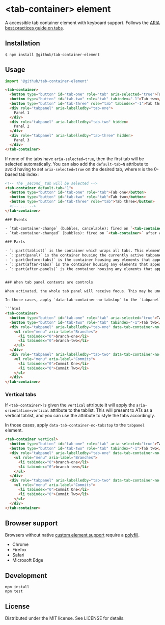 # &lt;tab-container&gt; element

A accessible tab container element with keyboard support. Follows the [ARIA best practices guide on tabs](https://www.w3.org/WAI/ARIA/apg/patterns/tabpanel/).

## Installation

```
$ npm install @github/tab-container-element
```

## Usage

```js
import '@github/tab-container-element'
```

```html
<tab-container>
  <button type="button" id="tab-one" role="tab" aria-selected="true">Tab one</button>
  <button type="button" id="tab-two" role="tab" tabindex="-1">Tab two</button>
  <button type="button" id="tab-three" role="tab" tabindex="-1">Tab three</button>
  <div role="tabpanel" aria-labelledby="tab-one">
    Panel 1
  </div>
  <div role="tabpanel" aria-labelledby="tab-two" hidden>
    Panel 2
  </div>
  <div role="tabpanel" aria-labelledby="tab-three" hidden>
    Panel 3
  </div>
</tab-container>
```

If none of the tabs have `aria-selected=true`, then the first tab will be selected automatically. You can also add the `default-tab=N` attribute to avoid having to set `aria-selected=true` on the desired tab, where `N` is the 0-based tab index:

```html
<!-- The _second_ tab will be selected -->
<tab-container default-tab="1">
  <button type="button" id="tab-one" role="tab">Tab one</button>
  <button type="button" id="tab-two" role="tab">Tab two</button>
  <button type="button" id="tab-three" role="tab">Tab three</button>
  <!-- ... -->
</tab-container>

### Events

- `tab-container-change` (bubbles, cancelable): fired on `<tab-container>` before a new tab is selected and visibility is updated. `event.tab` is the tab that will be focused and `tab.panel` is the panel that will be shown if the event isn't cancelled.
- `tab-container-changed` (bubbles): fired on `<tab-container>` after a new tab is selected and visibility is updated. `event.tab` is the tab that is now active (and will be focused right after this event) and `event.panel` is the newly visible tab panel.

### Parts

- `::part(tablist)` is the container which wraps all tabs. This element appears in ATs as it is `role=tablist`.
- `::part(panel)` is the container housing the currently active tabpanel.
- `::part(before-tabs)` is the container housing any elements that appear before the first `role=tab`. This also can be directly slotted with `slot=before-tabs`. This container lives outside the element with role=tablist to adhere to ARIA guidelines.
- `::part(after-tabs)` is the container housing any elements that appear after the last `role=tab`. This also can be directly slotted with `slot=after-tabs`. This container lives outside the element with role=tablist to adhere to ARIA guidelines.
- `::part(after-panels)` is the container housing any elements that appear after the last `role=tabpanel`. This can be useful if you want to add a visual treatment to the container but have content always appear visually below the active panel.


### When tab panel contents are controls

When activated, the whole tab panel will receive focus. This may be undesirable, in the case where the tab panel is itself composed of interactive elements, such as an action list or radio buttons.

In those cases, apply `data-tab-container-no-tabstop` to the `tabpanel` element.

```html
<tab-container>
  <button type="button" id="tab-one" role="tab" aria-selected="true">Tab one</button>
  <button type="button" id="tab-two" role="tab" tabindex="-1">Tab two</button>
  <div role="tabpanel" aria-labelledby="tab-one" data-tab-container-no-tabstop>
    <ul role="menu" aria-label="Branches">
      <li tabindex="0">branch-one</li>
      <li tabindex="0">branch-two</li>
    </ul>
  </div>
  <div role="tabpanel" aria-labelledby="tab-two" data-tab-container-no-tabstop hidden>
    <ul role="menu" aria-label="Commits">
      <li tabindex="0">Commit One</li>
      <li tabindex="0">Commit Two</li>
    </ul>
  </div>
</tab-container>
```

### Vertical tabs

If `<tab-container>` is given the `vertical` attribute it will apply the `aria-orientation=vertical` attribute to the tablist. This will present to ATs as a vertical tablist, and you can use the attribute to style the tabs accordingly.

In those cases, apply `data-tab-container-no-tabstop` to the `tabpanel` element.

```html
<tab-container vertical>
  <button type="button" id="tab-one" role="tab" aria-selected="true">Tab one</button>
  <button type="button" id="tab-two" role="tab" tabindex="-1">Tab two</button>
  <div role="tabpanel" aria-labelledby="tab-one" data-tab-container-no-tabstop>
    <ul role="menu" aria-label="Branches">
      <li tabindex="0">branch-one</li>
      <li tabindex="0">branch-two</li>
    </ul>
  </div>
  <div role="tabpanel" aria-labelledby="tab-two" data-tab-container-no-tabstop hidden>
    <ul role="menu" aria-label="Commits">
      <li tabindex="0">Commit One</li>
      <li tabindex="0">Commit Two</li>
    </ul>
  </div>
</tab-container>
```

## Browser support

Browsers without native [custom element support][support] require a [polyfill][].

- Chrome
- Firefox
- Safari
- Microsoft Edge

[support]: https://caniuse.com/#feat=custom-elementsv1
[polyfill]: https://github.com/webcomponents/polyfills/tree/master/packages/custom-elements

## Development

```
npm install
npm test
```

## License

Distributed under the MIT license. See LICENSE for details.

